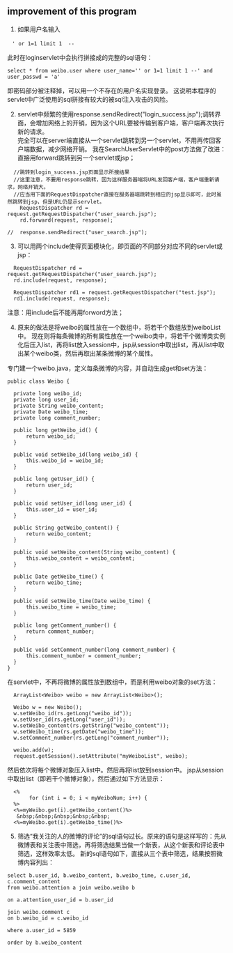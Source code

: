 ## improvement of this program

1. 如果用户名输入  

` ` `
' or 1=1 limit 1  --
` ` `

  此时在loginservlet中会执行拼接成的完整的sql语句：
  
  ```
  select * from weibo.user where user_name='' or 1=1 limit 1 --' and user_passwd = 'a'
  ```
  
  即密码部分被注释掉，可以用一个不存在的用户名实现登录。
  这说明本程序的servlet中广泛使用的sql拼接有较大的被sql注入攻击的风险。

2. servlet中频繁的使用response.sendRedirect("login_success.jsp");调转界面，会增加网络上的开销，因为这个URL要被传输到客户端，客户端再次执行新的请求。   
  完全可以在server端直接从一个servlet跳转到另一个servlet，不用再传回客户端数据，减少网络开销。
  我在SearchUserServlet中的post方法做了改进：直接用forward跳转到另一个servlet或jsp；

```
  //跳转到login_success.jsp页面显示所搜结果
  //这里注意，不要用response跳转，因为这样服务器端将URL发回客户端，客户端重新请求，网络开销大。
  //应当用下面的RequestDispatcher直接在服务器端跳转到相应的jsp显示即可，此时虽然跳转到jsp，但是URL仍显示servlet。
    RequestDispatcher rd = request.getRequestDispatcher("user_search.jsp");
    rd.forward(request, response);
            
//  response.sendRedirect("user_search.jsp");
```

3. 可以用两个include使得页面模块化，即页面的不同部分对应不同的servlet或jsp：

```
  RequestDispatcher rd = request.getRequestDispatcher("user_search.jsp");
  rd.include(request, response);

  RequestDispatcher rd1 = request.getRequestDispatcher("test.jsp");
  rd1.include(request, response);
```

注意：用include后不能再用forword方法；

4. 原来的做法是将weibo的属性放在一个数组中，将若干个数组放到weiboList中。
  现在则将每条微博的所有属性放在一个weibo类中，将若干个微博类实例化后压入list，再将list放入session中，jsp从session中取出list，再从list中取出某个weibo类，然后再取出某条微博的某个属性。

  专门建一个weibo.java，定义每条微博的内容，并自动生成get和set方法：
  
  ```
public class Weibo {

    private long weibo_id;
    private long user_id;
    private String weibo_content;
    private Date weibo_time;
    private long comment_number;

    public long getWeibo_id() {
        return weibo_id;
    }

    public void setWeibo_id(long weibo_id) {
        this.weibo_id = weibo_id;
    }

    public long getUser_id() {
        return user_id;
    }

    public void setUser_id(long user_id) {
        this.user_id = user_id;
    }

    public String getWeibo_content() {
        return weibo_content;
    }

    public void setWeibo_content(String weibo_content) {
        this.weibo_content = weibo_content;
    }

    public Date getWeibo_time() {
        return weibo_time;
    }

    public void setWeibo_time(Date weibo_time) {
        this.weibo_time = weibo_time;
    }

    public long getComment_number() {
        return comment_number;
    }

    public void setComment_number(long comment_number) {
        this.comment_number = comment_number;
    }
}
```

在servlet中，不再将微博的属性放到数组中，而是利用weibo对象的set方法：

```
  ArrayList<Weibo> weibo = new ArrayList<Weibo>();

  Weibo w = new Weibo();
  w.setWeibo_id(rs.getLong("weibo_id"));
  w.setUser_id(rs.getLong("user_id"));
  w.setWeibo_content(rs.getString("weibo_content"));
  w.setWeibo_time(rs.getDate("weibo_time"));
  w.setComment_number(rs.getLong("comment_number"));

  weibo.add(w);
  request.getSession().setAttribute("myWeiboList", weibo);
```
  
然后依次将每个微博对象压入list中。然后再将list放到session中。
jsp从session中取出list（即若干个微博对象），然后通过如下方法显示：

```
  <%
       for (int i = 0; i < myWeiboNum; i++) {
  %>
  <%=myWeibo.get(i).getWeibo_content()%>
   &nbsp;&nbsp;&nbsp;&nbsp;&nbsp;
  <%=myWeibo.get(i).getWeibo_time()%>
```

5. 筛选“我关注的人的微博的评论”的sql语句过长。原来的语句是这样写的：先从微博表和关注表中筛选，再将筛选结果当做一个新表，从这个新表和评论表中筛选，这样效率太低。
  新的sql语句如下，直接从三个表中筛选，结果按照微博内容列出：
  
```
select b.user_id, b.weibo_content, b.weibo_time, c.user_id, c.comment_content
from weibo.attention a join weibo.weibo b 

on a.attention_user_id = b.user_id 

join weibo.comment c
on b.weibo_id = c.weibo_id

where a.user_id = 5859 

order by b.weibo_content
```
